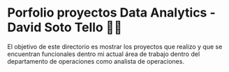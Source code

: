 # Porfolio proyectos Data Analytics - David Soto Tello 🧑‍💻

El objetivo de este directorio es mostrar los proyectos que realizo y que se encuentran funcionales dentro mi actual área de trabajo dentro del departamento de operaciones como analista de operaciones.
